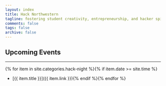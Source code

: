 ```yaml
---
layout: index
title: Hack Northwestern
tagline: fostering student creativity, entrepreneurship, and hacker spirit
comments: false
tags: false
archive: false
---
```


## Upcoming Events

---
 
{% for item in site.categories.hack-night %}{% if item.date >= site.time %}
- [{{ item.title }}]({{ item.link }}){% endif %}{% endfor %}